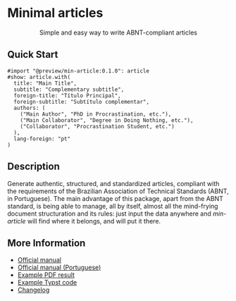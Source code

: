 # Minimal articles

<center>
  Simple and easy way to write ABNT-compliant articles
</center>


## Quick Start

```typst
#import "@preview/min-article:0.1.0": article
#show: article.with(
  title: "Main Title",
  subtitle: "Complementary subtitle",
  foreign-title: "Título Principal",
  foreign-subtitle: "Subtítulo complementar",
  authors: (
    ("Main Author", "PhD in Procrastination, etc."),
    ("Main Collaborator", "Degree in Doing Nothing, etc."),
    ("Collaborator", "Procrastination Student, etc.")
  ),
  lang-foreign: "pt"
)
```


## Description

Generate authentic, structured, and standardized articles, compliant with the
requirements of the Brazilian Association of Technical Standards (ABNT, in
Portuguese). The main advantage of this package, apart from the ABNT standard,
is being able to manage, all by itself, almost all the mind-frying document
structuration and its rules: just input the data anywhere and _min-article_ will
find where it belongs, and will put it there.


## More Information

- [Official manual](https://raw.githubusercontent.com/mayconfmelo/min-article/refs/tags/0.1.0/docs/pdf/manual.pdf)
- [Official manual (Portuguese)](https://raw.githubusercontent.com/mayconfmelo/min-article/refs/tags/0.1.0/docs/pdf/manual-pt.pdf)
- [Example PDF result](https://raw.githubusercontent.com/mayconfmelo/min-article/refs/tags/0.1.0/docs/pdf/example.pdf)
- [Example Typst code](https://github.com/mayconfmelo/min-article/blob/0.1.0/template/main.typ)
- [Changelog](https://github.com/mayconfmelo/min-article/blob/main/CHANGELOG.md)